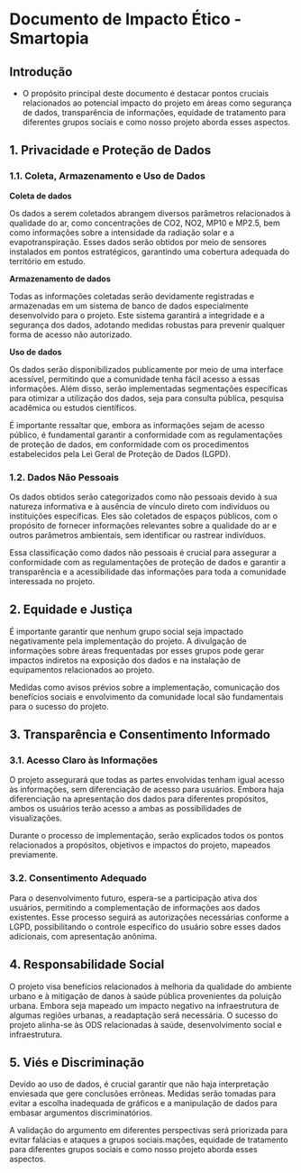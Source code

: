 # Documento de Impacto Ético - Smartopia
## Introdução

- O propósito principal deste documento é destacar pontos cruciais relacionados ao potencial impacto do projeto em áreas como segurança de dados, transparência de informações, equidade de tratamento para diferentes grupos sociais e como nosso projeto aborda esses aspectos.

## 1. Privacidade e Proteção de Dados

### 1.1. Coleta, Armazenamento e Uso de Dados

**Coleta de dados**

Os dados a serem coletados abrangem diversos parâmetros relacionados à qualidade do ar, como concentrações de CO2, NO2, MP10 e MP2.5, bem como informações sobre a intensidade da radiação solar e a evapotranspiração. Esses dados serão obtidos por meio de sensores instalados em pontos estratégicos, garantindo uma cobertura adequada do território em estudo.

**Armazenamento de dados**

Todas as informações coletadas serão devidamente registradas e armazenadas em um sistema de banco de dados especialmente desenvolvido para o projeto. Este sistema garantirá a integridade e a segurança dos dados, adotando medidas robustas para prevenir qualquer forma de acesso não autorizado.

**Uso de dados**

Os dados serão disponibilizados publicamente por meio de uma interface acessível, permitindo que a comunidade tenha fácil acesso a essas informações. Além disso, serão implementadas segmentações específicas para otimizar a utilização dos dados, seja para consulta pública, pesquisa acadêmica ou estudos científicos.

É importante ressaltar que, embora as informações sejam de acesso público, é fundamental garantir a conformidade com as regulamentações de proteção de dados, em conformidade com os procedimentos estabelecidos pela Lei Geral de Proteção de Dados (LGPD).

### 1.2. Dados Não Pessoais

Os dados obtidos serão categorizados como não pessoais devido à sua natureza informativa e à ausência de vínculo direto com indivíduos ou instituições específicas. Eles são coletados de espaços públicos, com o propósito de fornecer informações relevantes sobre a qualidade do ar e outros parâmetros ambientais, sem identificar ou rastrear indivíduos.

Essa classificação como dados não pessoais é crucial para assegurar a conformidade com as regulamentações de proteção de dados e garantir a transparência e a acessibilidade das informações para toda a comunidade interessada no projeto.

## 2. Equidade e Justiça

É importante garantir que nenhum grupo social seja impactado negativamente pela implementação do projeto. A divulgação de informações sobre áreas frequentadas por esses grupos pode gerar impactos indiretos na exposição dos dados e na instalação de equipamentos relacionados ao projeto. 

Medidas como avisos prévios sobre a implementação, comunicação dos benefícios sociais e envolvimento da comunidade local são fundamentais para o sucesso do projeto.

## 3. Transparência e Consentimento Informado

### 3.1. Acesso Claro às Informações

O projeto assegurará que todas as partes envolvidas tenham igual acesso às informações, sem diferenciação de acesso para usuários. Embora haja diferenciação na apresentação dos dados para diferentes propósitos, ambos os usuários terão acesso a ambas as possibilidades de visualizações. 

Durante o processo de implementação, serão explicados todos os pontos relacionados a propósitos, objetivos e impactos do projeto, mapeados 
previamente.

### 3.2. Consentimento Adequado

Para o desenvolvimento futuro, espera-se a participação ativa dos usuários, permitindo a complementação de informações aos dados existentes. Esse processo seguirá as autorizações necessárias conforme a LGPD, possibilitando o controle específico do usuário sobre esses dados adicionais, com apresentação anônima.

## 4. Responsabilidade Social

O projeto visa benefícios relacionados à melhoria da qualidade do ambiente urbano e à mitigação de danos à saúde pública provenientes da poluição urbana. Embora seja mapeado um impacto negativo na infraestrutura de algumas regiões urbanas, a readaptação será necessária. O sucesso do projeto alinha-se às ODS relacionadas à saúde, desenvolvimento social e infraestrutura.

## 5. Viés e Discriminação

Devido ao uso de dados, é crucial garantir que não haja interpretação enviesada que gere conclusões errôneas. Medidas serão tomadas para evitar a escolha inadequada de gráficos e a manipulação de dados para embasar argumentos discriminatórios. 

A validação do argumento em diferentes perspectivas será priorizada para evitar falácias e ataques a grupos sociais.mações, equidade de tratamento para diferentes grupos sociais e como nosso projeto aborda esses aspectos.
